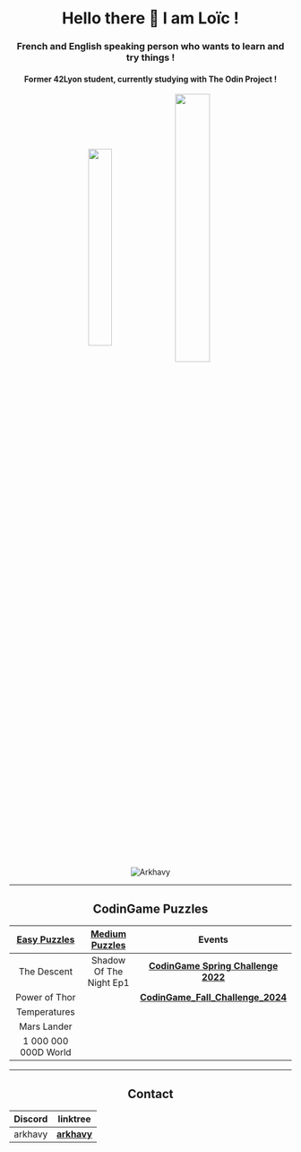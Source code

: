 <h1 align="center">Hello there 👋 I am Loïc !</h1>
<h3 align="center">French and English speaking person who wants to learn and try things !</h3>
<h4 align="center">Former 42Lyon student, currently studying with The Odin Project !</h4>

<p align="center">
 <img align="center" src="https://github-readme-stats.vercel.app/api/top-langs?username=Arkhavy&theme=prussian&count_private=true&langs_count=10&show_icons=true&layout=compact" alt="" height="30%" width="29%"/>
  <img align="center" src="https://github-readme-stats.vercel.app/api?username=Arkhavy&theme=prussian&count_private=true&show_icons=true" alt="" height="35%" width="35%" />
</p>
<p align="center">
  <img src="https://komarev.com/ghpvc/?username=Arkhavy&label=Profile%20views&color=blue&style=flat" alt="Arkhavy" />
</p>

---

<h2 align="center">CodinGame Puzzles</h2>
<div align="center">
  
| [Easy Puzzles](https://github.com/Arkhavy/CodinGame_Easy_Challenges) | [Medium Puzzles](https://github.com/Arkhavy/CodinGame_Medium_Challenges) | Events |
| :---: | :---: | :---: |
| The Descent | Shadow Of The Night Ep1 | **[CodinGame Spring Challenge 2022](https://github.com/Arkhavy/CodinGame_Spring_Challenge_2022)** |
| Power of Thor | | **[CodinGame_Fall_Challenge_2024](https://github.com/Arkhavy/CodinGame_Fall_Challenge_2024)** |
| Temperatures | |
| Mars Lander | |
| 1 000 000 000D World | |

</div>

---

<h2 align="center">Contact</h2>
<div align="center">
  
| Discord | linktree |
| :---: | :---: |
| arkhavy | **[arkhavy](https://linktr.ee/arkhavy)** |

</div>
